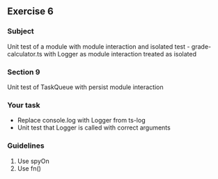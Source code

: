 <h2>Exercise 6</h2>

<h3>Subject</h3> 
Unit test of a module with module interaction and isolated test - grade-calculator.ts with Logger as module interaction treated as isolated

<h3>Section 9</h3>
Unit test of TaskQueue with persist module interaction

<h3>Your task</h3>
<ul>
<li>Replace console.log with Logger from ts-log</li>
<li>Unit test that Logger is called with correct arguments</li>
</ul>

<h3>Guidelines</h3>
<ol>
<li>Use spyOn</li>
<li>Use fn()</li>
</ol>
